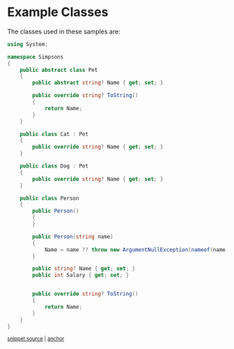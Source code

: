 # Example Classes

The classes used in these samples are:

<!-- snippet: DocumentationExamples/ExampleClasses.cs -->
<a id='snippet-DocumentationExamples/ExampleClasses.cs'></a>
```cs
using System;

namespace Simpsons
{
    public abstract class Pet
    {
        public abstract string? Name { get; set; }

        public override string? ToString()
        {
            return Name;
        }
    }

    public class Cat : Pet
    {
        public override string? Name { get; set; }
    }

    public class Dog : Pet
    {
        public override string? Name { get; set; }
    }

    public class Person
    {
        public Person()
        {
        }

        public Person(string name)
        {
            Name = name ?? throw new ArgumentNullException(nameof(name));
        }

        public string? Name { get; set; }
        public int Salary { get; set; }


        public override string? ToString()
        {
            return Name;
        }
    }
}
```
<sup><a href='/src/DocumentationExamples/ExampleClasses.cs#L1-L45' title='Snippet source file'>snippet source</a> | <a href='#snippet-DocumentationExamples/ExampleClasses.cs' title='Start of snippet'>anchor</a></sup>
<!-- endSnippet -->
